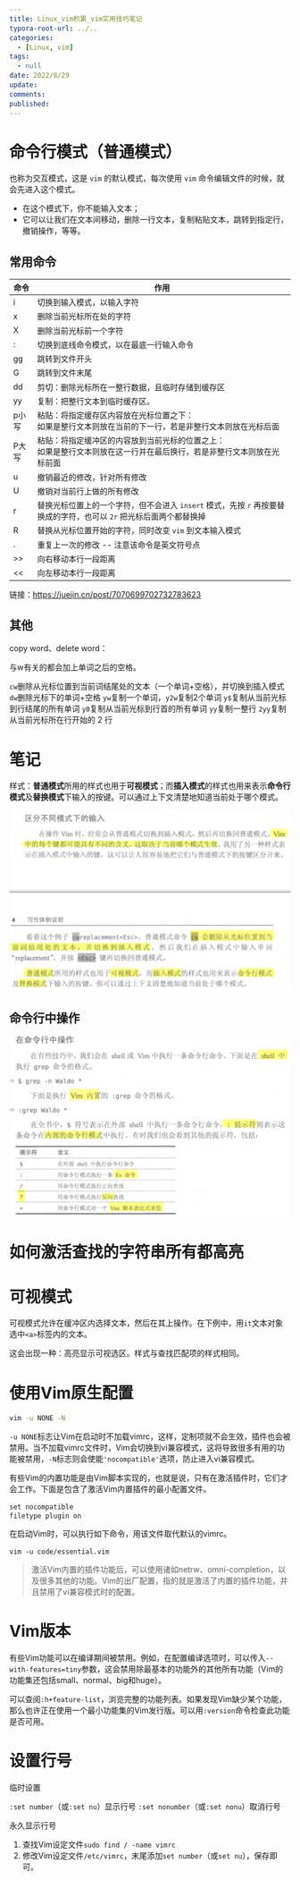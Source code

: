 ```yaml
---
title: Linux_vim积累_vim实用技巧笔记
typora-root-url: ../..
categories:
  - [Linux, vim]
tags:
  - null 
date: 2022/8/29
update:
comments:
published:
---
```


# 命令行模式（普通模式）

也称为交互模式，这是 `vim` 的默认模式，每次使用 `vim` 命令编辑文件的时候，就会先进入这个模式。
- 在这个模式下，你不能输入文本；
- 它可以让我们在文本间移动，删除一行文本，复制粘贴文本，跳转到指定行，撤销操作，等等。
## 常用命令

| 命令  | 作用                                                                   |
| --- | -------------------------------------------------------------------- |
| i   | 切换到输入模式，以输入字符                                                        |
| x   | 删除当前光标所在处的字符                                                         |
| X   | 删除当前光标前一个字符                                                          |
| :   | 切换到底线命令模式，以在最底一行输入命令                                                 |
| gg  | 跳转到文件开头                                                              |
| G   | 跳转到文件末尾                                                              |
| dd  | 剪切：删除光标所在一整行数据，且临时存储到缓存区                                             |
| yy  | 复制：把整行文本到临时缓存区。                                                      |
| p小写 | 粘贴：将指定缓存区内容放在光标位置之下：<br>如果是整行文本则放在当前的下一行，若是非整行文本则放在光标后面              |
| P大写 | 粘贴：将指定缓冲区的内容放到当前光标的位置之上：<br>如果是整行文本则放在这一行并在最后换行，若是非整行文本则放在光标前面       |
| u   | 撤销最近的修改，针对所有修改                                                       |
| U   | 撤销对当前行上做的所有修改                                                        |
| r   | 替换光标位置上的一个字符，但不会进入 `insert` 模式，先按 `r` 再按要替换成的字符，也可以 `2r` 把光标后面两个都替换掉 |
| R   | 替换从光标位置开始的字符，同时改变 `vim` 到文本输入模式                                      |
| .   | 重复上一次的修改 -- 注意该命令是英文符号点                                              |
| >>  | 向右移动本行一段距离                                                           |
| <<  | 向左移动本行一段距离                                                           |

链接：https://juejin.cn/post/7070699702732783623  
## 其他
copy word、delete word：

与w有关的都会加上单词之后的空格。

`cw`删除从光标位置到当前词结尾处的文本（一个单词+空格），并切换到插入模式
`dw`删除光标下的单词+空格
`yw`复制一个单词，`y2w`复制2个单词
`y$`复制从当前光标到行结尾的所有单词
`y0`复制从当前光标到行首的所有单词
`yy`复制一整行
`2yy`复制从当前光标所在行开始的 2 行
# 笔记

样式：**普通模式**所用的样式也用于**可视模式**；而**插入模式**的样式也用来表示**命令行模式**及**替换模式**下输入的按键。可以通过上下文清楚地知道当前处于哪个模式。

![image-20220829205901688](../../images/Linux_vim积累/image-20220829205901688.png)

## 命令行中操作

![image-20220829210003288](../../images/Linux_vim积累/image-20220829210003288.png)

# 如何激活查找的字符串所有都高亮

# 可视模式

可视模式允许在缓冲区内选择文本，然后在其上操作。在下例中，用`it`文本对象选中`<a>`标签内的文本。

这会出现一种：高亮显示可视选区。样式与查找匹配项的样式相同。

# 使用Vim原生配置

```bash
vim -u NONE -N
```

`-u NONE`标志让Vim在启动时不加载vimrc，这样，定制项就不会生效，插件也会被禁用。当不加载vimrc文件时，Vim会切换到vi兼容模式，这将导致很多有用的功能被禁用，`-N`标志则会使能`'nocompatible'`选项，防止进入vi兼容模式。

有些Vim的内置功能是由Vim脚本实现的，也就是说，只有在激活插件时，它们才会工作。下面是包含了激活Vim内置插件的最小配置文件。

```
set nocompatible
filetype plugin on
```

在启动Vim时，可以执行如下命令，用该文件取代默认的vimrc。

```
vim -u code/essential.vim
```

> 激活Vim内置的插件功能后，可以使用诸如netrw、omni-completion，以及很多其他的功能。Vim的出厂配置，指的就是激活了内置的插件功能，并且禁用了vi兼容模式时的配置。

# Vim版本

有些Vim功能可以在编译期间被禁用。例如，在配置编译选项时，可以传入`--with-features=tiny`参数，这会禁用除最基本的功能外的其他所有功能（Vim的功能集还包括small、normal、big和huge）。

可以查阅`:h+feature-list`，浏览完整的功能列表。如果发现Vim缺少某个功能，那么也许正在使用一个最小功能集的Vim发行版。可以用`:version`命令检查此功能是否可用。

# 设置行号

临时设置

`:set number`（或`:set nu`）显示行号
`:set nonumber`（或`:set nonu`）取消行号

永久显示行号

1. 查找Vim设定文件`sudo find / -name vimrc`
2. 修改Vim设定文件`/etc/vimrc`，末尾添加`set number`（或`set nu`），保存即可。
